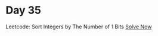 # Day 35


Leetcode: Sort Integers by The Number of 1 Bits
[Solve Now](https://leetcode.com/problems/sort-integers-by-the-number-of-1-bits/description/?envType=daily-question&envId=2023-10-30)